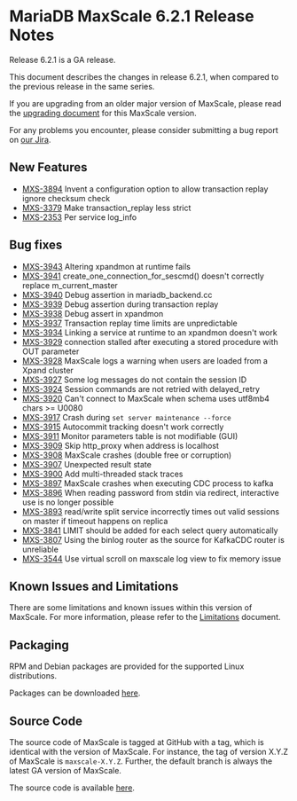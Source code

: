 # MariaDB MaxScale 6.2.1 Release Notes

Release 6.2.1 is a GA release.

This document describes the changes in release 6.2.1, when compared to the
previous release in the same series.

If you are upgrading from an older major version of MaxScale, please read the
[upgrading document](../Upgrading/Upgrading-To-MaxScale-6.2.md) for
this MaxScale version.

For any problems you encounter, please consider submitting a bug
report on [our Jira](https://jira.mariadb.org/projects/MXS).

## New Features

* [MXS-3894](https://jira.mariadb.org/browse/MXS-3894) Invent a configuration option to allow transaction replay ignore checksum check
* [MXS-3379](https://jira.mariadb.org/browse/MXS-3379) Make transaction_replay less strict
* [MXS-2353](https://jira.mariadb.org/browse/MXS-2353) Per service log_info

## Bug fixes

* [MXS-3943](https://jira.mariadb.org/browse/MXS-3943) Altering xpandmon at runtime fails
* [MXS-3941](https://jira.mariadb.org/browse/MXS-3941) create_one_connection_for_sescmd() doesn't correctly replace m_current_master
* [MXS-3940](https://jira.mariadb.org/browse/MXS-3940) Debug assertion in mariadb_backend.cc
* [MXS-3939](https://jira.mariadb.org/browse/MXS-3939) Debug assertion during transaction replay
* [MXS-3938](https://jira.mariadb.org/browse/MXS-3938) Debug assert in xpandmon
* [MXS-3937](https://jira.mariadb.org/browse/MXS-3937) Transaction replay time limits are unpredictable
* [MXS-3934](https://jira.mariadb.org/browse/MXS-3934) Linking a service at runtime to an xpandmon doesn't work
* [MXS-3929](https://jira.mariadb.org/browse/MXS-3929) connection stalled after executing a stored procedure with OUT parameter
* [MXS-3928](https://jira.mariadb.org/browse/MXS-3928) MaxScale logs a warning when users are loaded from a Xpand cluster
* [MXS-3927](https://jira.mariadb.org/browse/MXS-3927) Some log messages do not contain the session ID
* [MXS-3924](https://jira.mariadb.org/browse/MXS-3924) Session commands are not retried with delayed_retry
* [MXS-3920](https://jira.mariadb.org/browse/MXS-3920) Can't connect to MaxScale when schema uses utf8mb4 chars >= U0080
* [MXS-3917](https://jira.mariadb.org/browse/MXS-3917) Crash during `set server maintenance --force`
* [MXS-3915](https://jira.mariadb.org/browse/MXS-3915) Autocommit tracking doesn't work correctly
* [MXS-3911](https://jira.mariadb.org/browse/MXS-3911) Monitor parameters table is not modifiable (GUI)
* [MXS-3909](https://jira.mariadb.org/browse/MXS-3909) Skip http_proxy when address is localhost
* [MXS-3908](https://jira.mariadb.org/browse/MXS-3908) MaxScale crashes (double free or corruption)
* [MXS-3907](https://jira.mariadb.org/browse/MXS-3907) Unexpected result state
* [MXS-3900](https://jira.mariadb.org/browse/MXS-3900) Add multi-threaded stack traces
* [MXS-3897](https://jira.mariadb.org/browse/MXS-3897) MaxScale crashes when executing CDC process to kafka
* [MXS-3896](https://jira.mariadb.org/browse/MXS-3896) When reading password from stdin via redirect, interactive use is no longer possible
* [MXS-3893](https://jira.mariadb.org/browse/MXS-3893) read/write split service incorrectly times out valid sessions on master if timeout happens on replica
* [MXS-3841](https://jira.mariadb.org/browse/MXS-3841) LIMIT should be added for each select query automatically
* [MXS-3807](https://jira.mariadb.org/browse/MXS-3807) Using the binlog router as the source for KafkaCDC router is unreliable
* [MXS-3544](https://jira.mariadb.org/browse/MXS-3544) Use virtual scroll on maxscale log view to fix memory issue

## Known Issues and Limitations

There are some limitations and known issues within this version of MaxScale.
For more information, please refer to the [Limitations](../About/Limitations.md) document.

## Packaging

RPM and Debian packages are provided for the supported Linux distributions.

Packages can be downloaded [here](https://mariadb.com/downloads/#mariadb_platform-mariadb_maxscale).

## Source Code

The source code of MaxScale is tagged at GitHub with a tag, which is identical
with the version of MaxScale. For instance, the tag of version X.Y.Z of MaxScale
is `maxscale-X.Y.Z`. Further, the default branch is always the latest GA version
of MaxScale.

The source code is available [here](https://github.com/mariadb-corporation/MaxScale).
